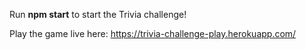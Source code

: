 Run <b>npm start</b> to start the Trivia challenge!

Play the game live here: https://trivia-challenge-play.herokuapp.com/
